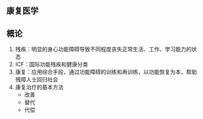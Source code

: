 康复医学
--------

## 概论
1. 残疾：明显的身心功能障碍导致不同程度丧失正常生活、工作、学习能力的状态
1. ICF：国际功能残疾和健康分类
1. 康复：应用综合手段，通过功能障碍的训练和再训练，以功能恢复为本，帮助残障人士回归社会
1. 康复治疗的基本方法
    - 改善
    - 替代
    - 代偿
